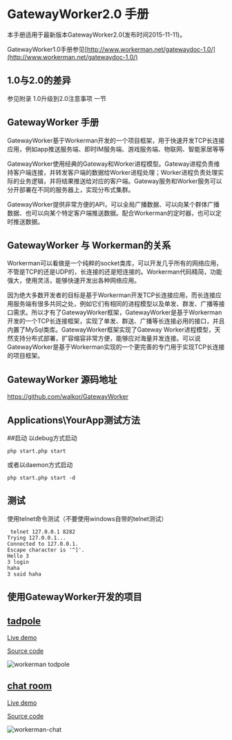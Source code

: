 # GatewayWorker2.0 手册
本手册适用于最新版本GatewayWorker2.0(发布时间2015-11-11)。

GatewayWorker1.0手册参见[http://www.workerman.net/gatewaydoc-1.0/](http://www.workerman.net/gatewaydoc-1.0/)

## 1.0与2.0的差异
参见附录 1.0升级到2.0注意事项 一节

## GatewayWorker 手册
GatewayWorker基于Workerman开发的一个项目框架，用于快速开发TCP长连接应用，例如app推送服务端、即时IM服务端、游戏服务端、物联网、智能家居等等

GatewayWorker使用经典的Gateway和Worker进程模型。Gateway进程负责维持客户端连接，并转发客户端的数据给Worker进程处理；Worker进程负责处理实际的业务逻辑，并将结果推送给对应的客户端。Gateway服务和Worker服务可以分开部署在不同的服务器上，实现分布式集群。

GatewayWorker提供非常方便的API，可以全局广播数据、可以向某个群体广播数据、也可以向某个特定客户端推送数据。配合Workerman的定时器，也可以定时推送数据。

## GatewayWorker 与 Workerman的关系
Workerman可以看做是一个纯粹的socket类库，可以开发几乎所有的网络应用，不管是TCP的还是UDP的，长连接的还是短连接的。Workerman代码精简，功能强大，使用灵活，能够快速开发出各种网络应用。

因为绝大多数开发者的目标是基于Workerman开发TCP长连接应用，而长连接应用服务端有很多共同之处，例如它们有相同的进程模型以及单发、群发、广播等接口需求。所以才有了GatewayWorker框架，GatewayWorker是基于Workerman开发的一个TCP长连接框架，实现了单发、群送、广播等长连接必用的接口，并且内置了MySql类库。GatewayWorker框架实现了Gateway Worker进程模型，天然支持分布式部署，扩容缩容非常方便，能够应对海量并发连接。可以说GatewayWorker是基于Workerman实现的一个更完善的专门用于实现TCP长连接的项目框架。

## GatewayWorker 源码地址

https://github.com/walkor/GatewayWorker

## Applications\YourApp测试方法

##启动
以debug方式启动

```php start.php start```

或者以daemon方式启动

```php start.php start -d```

## 测试
使用telnet命令测试（不要使用windows自带的telnet测试）
```shell
 telnet 127.0.0.1 8282
Trying 127.0.0.1...
Connected to 127.0.0.1.
Escape character is '^]'.
Hello 3
3 login
haha
3 said haha
```

## 使用GatewayWorker开发的项目

## [tadpole](http://kedou.workerman.net/)
[Live demo](http://kedou.workerman.net/)

[Source code](https://github.com/walkor/workerman)

![workerman todpole](http://www.workerman.net/img/workerman-todpole.png)

## [chat room](http://chat.workerman.net/)
[Live demo](http://chat.workerman.net/)

[Source code](https://github.com/walkor/workerman-chat)

![workerman-chat](http://www.workerman.net/img/workerman-chat.png)






